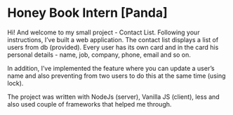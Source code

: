 # Honey Book Intern [Panda]

Hi!
And welcome to my small project - Contact List. 
Following your instructions, I’ve built a web application. The contact list displays a list of users from db (provided). Every user has its own card and in the card his personal details - name, job, company, phone, email and so on. 

In addition, I’ve implemented the feature where you can update a user’s name and also preventing from two users to do this at the same time (using lock).

The project was written with NodeJs (server), Vanilla JS (client), less and also used couple of frameworks that helped me through. 

